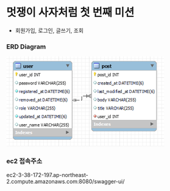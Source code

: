 # 멋쟁이 사자처럼 첫 번째 미션
- 회원가입, 로그인, 글쓰기, 조회
### ERD Diagram
![img.png](img.png)

### ec2 접속주소
ec2-3-38-172-197.ap-northeast-2.compute.amazonaws.com:8080/swagger-ui/
